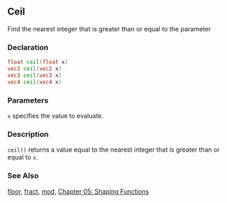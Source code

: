 ## Ceil
Find the nearest integer that is greater than or equal to the parameter

### Declaration
```glsl
float ceil(float x)  
vec2 ceil(vec2 x)  
vec3 ceil(vec3 x)  
vec4 ceil(vec4 x)
```

### Parameters
```x``` specifies the value to evaluate.

### Description
```ceil()```  returns a value equal to the nearest integer that is greater than or equal to ```x```.

<div class="simpleFunction" data="y = ceil(x); "></div>

### See Also
[floor](/glossary/?search=floor), [fract](/glossary/?search=fract), [mod](/glossary/?search=mod), [Chapter 05: Shaping Functions](/05/)
